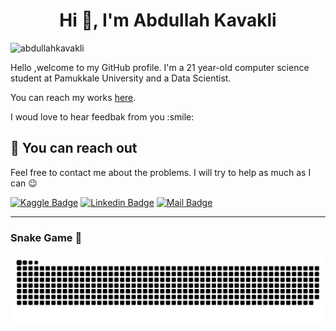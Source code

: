 



<h1 align="center">Hi 👋, I'm Abdullah Kavakli</h1>  

<p align="left"> <img src="https://komarev.com/ghpvc/?username=abdullahkavakli&label=Profile%20views&color=blue&style=flat" alt="abdullahkavakli" /> <a href='https://findmentor.network/peer/abdullahkavakli'> <a/></p>  

<p>Hello ,welcome to my GitHub profile. I'm a 21 year-old computer science student at Pamukkale University and a Data Scientist. </p>
 
<p>You can reach my works <a href = "https://abdullahkavakli.com">here</a>.</p>
<p>I woud love to hear feedbak from you :smile:</p>

## 🤗 You can reach out

Feel free to contact me about the problems. I will try to help as much as I can 😉

[![Kaggle Badge](https://img.shields.io/badge/Kaggle-035a7d?style=for-the-badge&logo=kaggle&logoColor=white)](https://www.kaggle.com/abdullahkavakli)
[![Linkedin Badge](https://img.shields.io/badge/linkedin-%230077B5.svg?&style=for-the-badge&logo=linkedin&logoColor=white)](https://www.linkedin.com/in/abdullahkavakli/)
[![Mail Badge](https://img.shields.io/badge/email-c14438?style=for-the-badge&logo=Gmail&logoColor=white&link=mailto:abdullahkavakli90@gmail.com)](mailto:abdullahkavakli90@gmail.com)


---

<h3>Snake Game 🐍</h3>

<picture>
  <source
    media="(prefers-color-scheme: dark)"
    srcset="
      https://raw.githubusercontent.com/platane/snk/output/github-contribution-grid-snake-dark.svg
    "
  />
  <source
    media="(prefers-color-scheme: light)"
    srcset="
      https://raw.githubusercontent.com/platane/snk/output/github-contribution-grid-snake.svg
    "
  />
  <img
    alt="github contribution grid snake animation"
    src="https://raw.githubusercontent.com/platane/snk/output/github-contribution-grid-snake.svg"
  />
</picture>



<!--
- 🔭 I’m currently working on ...
- 🌱 I’m currently learning ...
- 👯 I’m looking to collaborate on ...
- 🤔 I’m looking for help with ...
- 💬 Ask me about ...
- 📫 How to reach me: ...
- 😄 Pronouns: ...
- ⚡ Fun fact: ...
-->
